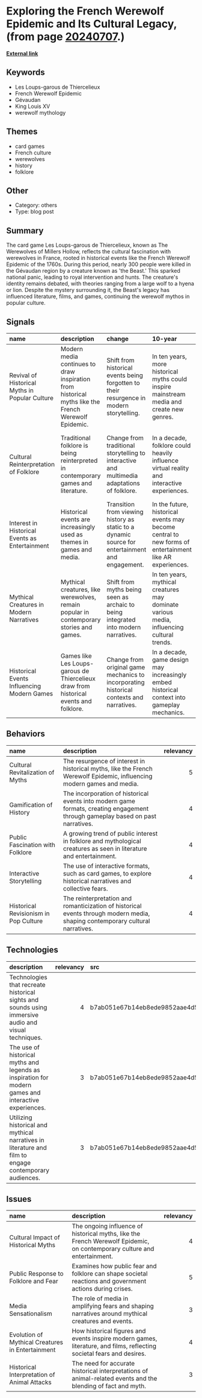 # __Exploring the French Werewolf Epidemic and Its Cultural Legacy__, (from page [20240707](https://kghosh.substack.com/p/20240707).)

__[External link](https://www.openculture.com/2024/06/how-the-18th-century-french-media-stoked-a-werewolf-panic.html?utm_source=substack&utm_medium=email)__



## Keywords

* Les Loups-garous de Thiercelieux
* French Werewolf Epidemic
* Gévaudan
* King Louis XV
* werewolf mythology

## Themes

* card games
* French culture
* werewolves
* history
* folklore

## Other

* Category: others
* Type: blog post

## Summary

The card game Les Loups-garous de Thiercelieux, known as The Werewolves of Millers Hollow, reflects the cultural fascination with werewolves in France, rooted in historical events like the French Werewolf Epidemic of the 1760s. During this period, nearly 300 people were killed in the Gévaudan region by a creature known as 'the Beast.' This sparked national panic, leading to royal intervention and hunts. The creature's identity remains debated, with theories ranging from a large wolf to a hyena or lion. Despite the mystery surrounding it, the Beast's legacy has influenced literature, films, and games, continuing the werewolf mythos in popular culture.

## Signals

| name                                           | description                                                                                         | change                                                                                          | 10-year                                                                                                | driving-force                                                                                    |   relevancy |
|:-----------------------------------------------|:----------------------------------------------------------------------------------------------------|:------------------------------------------------------------------------------------------------|:-------------------------------------------------------------------------------------------------------|:-------------------------------------------------------------------------------------------------|------------:|
| Revival of Historical Myths in Popular Culture | Modern media continues to draw inspiration from historical myths like the French Werewolf Epidemic. | Shift from historical events being forgotten to their resurgence in modern storytelling.        | In ten years, more historical myths could inspire mainstream media and create new genres.              | The desire for unique narratives and cultural heritage preservation in entertainment.            |           4 |
| Cultural Reinterpretation of Folklore          | Traditional folklore is being reinterpreted in contemporary games and literature.                   | Change from traditional storytelling to interactive and multimedia adaptations of folklore.     | In a decade, folklore could heavily influence virtual reality and interactive experiences.             | The growing interest in immersive experiences and interactive storytelling among audiences.      |           5 |
| Interest in Historical Events as Entertainment | Historical events are increasingly used as themes in games and media.                               | Transition from viewing history as static to a dynamic source for entertainment and engagement. | In the future, historical events may become central to new forms of entertainment like AR experiences. | The blending of education and entertainment, making history more appealing to younger audiences. |           4 |
| Mythical Creatures in Modern Narratives        | Mythical creatures, like werewolves, remain popular in contemporary stories and games.              | Shift from myths being seen as archaic to being integrated into modern narratives.              | In ten years, mythical creatures may dominate various media, influencing cultural trends.              | The enduring fascination with the supernatural and its role in escapism for audiences.           |           4 |
| Historical Events Influencing Modern Games     | Games like Les Loups-garous de Thiercelieux draw from historical events and folklore.               | Change from original game mechanics to incorporating historical contexts and narratives.        | In a decade, game design may increasingly embed historical context into gameplay mechanics.            | The rise of educational gaming and the blending of history with entertainment.                   |           3 |

## Behaviors

| name                                  | description                                                                                                                     |   relevancy |
|:--------------------------------------|:--------------------------------------------------------------------------------------------------------------------------------|------------:|
| Cultural Revitalization of Myths      | The resurgence of interest in historical myths, like the French Werewolf Epidemic, influencing modern games and media.          |           5 |
| Gamification of History               | The incorporation of historical events into modern game formats, creating engagement through gameplay based on past narratives. |           4 |
| Public Fascination with Folklore      | A growing trend of public interest in folklore and mythological creatures as seen in literature and entertainment.              |           4 |
| Interactive Storytelling              | The use of interactive formats, such as card games, to explore historical narratives and collective fears.                      |           4 |
| Historical Revisionism in Pop Culture | The reinterpretation and romanticization of historical events through modern media, shaping contemporary cultural narratives.   |           4 |

## Technologies

| description                                                                                           |   relevancy | src                              |
|:------------------------------------------------------------------------------------------------------|------------:|:---------------------------------|
| Technologies that recreate historical sights and sounds using immersive audio and visual techniques.  |           4 | b7ab051e67b14eb8ede9852aae4d51e4 |
| The use of historical myths and legends as inspiration for modern games and interactive experiences.  |           3 | b7ab051e67b14eb8ede9852aae4d51e4 |
| Utilizing historical and mythical narratives in literature and film to engage contemporary audiences. |           3 | b7ab051e67b14eb8ede9852aae4d51e4 |

## Issues

| name                                             | description                                                                                                              |   relevancy |
|:-------------------------------------------------|:-------------------------------------------------------------------------------------------------------------------------|------------:|
| Cultural Impact of Historical Myths              | The ongoing influence of historical myths, like the French Werewolf Epidemic, on contemporary culture and entertainment. |           4 |
| Public Response to Folklore and Fear             | Examines how public fear and folklore can shape societal reactions and government actions during crises.                 |           5 |
| Media Sensationalism                             | The role of media in amplifying fears and shaping narratives around mythical creatures and events.                       |           3 |
| Evolution of Mythical Creatures in Entertainment | How historical figures and events inspire modern games, literature, and films, reflecting societal fears and desires.    |           4 |
| Historical Interpretation of Animal Attacks      | The need for accurate historical interpretations of animal-related events and the blending of fact and myth.             |           3 |